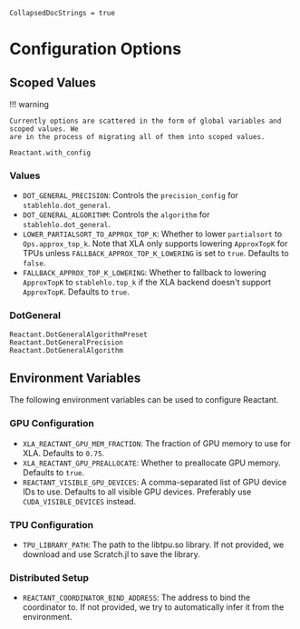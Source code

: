```@meta
CollapsedDocStrings = true
```

# Configuration Options

## Scoped Values

!!! warning

    Currently options are scattered in the form of global variables and scoped values. We
    are in the process of migrating all of them into scoped values.

```@docs
Reactant.with_config
```

### Values

- `DOT_GENERAL_PRECISION`: Controls the `precision_config` for `stablehlo.dot_general`.
- `DOT_GENERAL_ALGORITHM`: Controls the `algorithm` for `stablehlo.dot_general`.
- `LOWER_PARTIALSORT_TO_APPROX_TOP_K`: Whether to lower `partialsort` to `Ops.approx_top_k`.
  Note that XLA only supports lowering `ApproxTopK` for TPUs unless
  `FALLBACK_APPROX_TOP_K_LOWERING` is set to `true`. Defaults to `false`.
- `FALLBACK_APPROX_TOP_K_LOWERING`: Whether to fallback to lowering `ApproxTopK` to
  `stablehlo.top_k` if the XLA backend doesn't support `ApproxTopK`. Defaults to `true`.

### DotGeneral

```@docs
Reactant.DotGeneralAlgorithmPreset
Reactant.DotGeneralPrecision
Reactant.DotGeneralAlgorithm
```

## Environment Variables

The following environment variables can be used to configure Reactant.

### GPU Configuration

- `XLA_REACTANT_GPU_MEM_FRACTION`: The fraction of GPU memory to use for XLA. Defaults to
  `0.75`.
- `XLA_REACTANT_GPU_PREALLOCATE`: Whether to preallocate GPU memory. Defaults to `true`.
- `REACTANT_VISIBLE_GPU_DEVICES`: A comma-separated list of GPU device IDs to use. Defaults
  to all visible GPU devices. Preferably use `CUDA_VISIBLE_DEVICES` instead.

### TPU Configuration

- `TPU_LIBRARY_PATH`: The path to the libtpu.so library. If not provided, we download and
  use Scratch.jl to save the library.

### Distributed Setup

- `REACTANT_COORDINATOR_BIND_ADDRESS`: The address to bind the coordinator to. If not
  provided, we try to automatically infer it from the environment.
